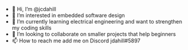 - 👋 Hi, I’m @jcdahill
- 👀 I’m interested in embedded software design
- 🌱 I’m currently learning electrical engineering and want to strengthen my coding skills
- 💞️ I’m looking to collaborate on smaller projects that help beginners
- 📫 How to reach me add me on Discord jdahill#5897

<!---
jcdahill/jcdahill is a ✨ special ✨ repository because its `README.md` (this file) appears on your GitHub profile.
You can click the Preview link to take a look at your changes.
--->
